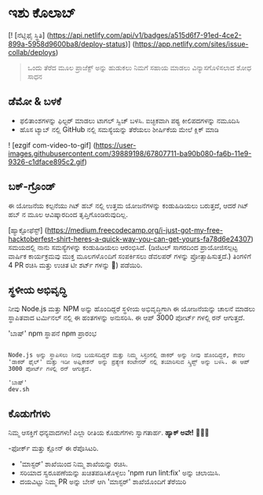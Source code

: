 # ಇಶು ಕೊಲಾಬ್

[! [ನೆಟ್ಲಿಫೈ ಸ್ಥಿತಿ] (https://api.netlify.com/api/v1/badges/a515d6f7-91ed-4ce2-899a-5958d9600ba8/deploy-status)] (https://app.netlify.com/sites/issue-collab/deploys)

> ಒಂದು ತೆರೆದ ಮೂಲ ಪ್ರಾಜೆಕ್ಟ್ ಅನ್ನು ಹುಡುಕಲು ನಿಮಗೆ ಸಹಾಯ ಮಾಡಲು ವಿನ್ಯಾಸಗೊಳಿಸಲಾದ ಶೋಧ ಸಾಧನ

## ಡೆಮೋ &amp; ಬಳಕೆ

- ಫಲಿತಾಂಶಗಳನ್ನು ಫಿಲ್ಟರ್ ಮಾಡಲು ಟಾಗಲ್ ಸ್ವಿಚ್ ಬಳಸಿ. ಐಚ್ಛಿಕವಾಗಿ ಪಠ್ಯ ಕೀಲಿಪದಗಳನ್ನು ನಮೂದಿಸಿ
- ಹೊಸ ಟ್ಯಾಬ್ ನಲ್ಲಿ GitHub ನಲ್ಲಿ ಸಮಸ್ಯೆಯನ್ನು ತೆರೆಯಲು ಶೀರ್ಷಿಕೆಯ ಮೇಲೆ ಕ್ಲಿಕ್ ಮಾಡಿ

! [ezgif com-video-to-gif] (https://user-images.githubusercontent.com/39889198/67807711-ba90b080-fa6b-11e9-9326-c1dface895c2.gif)

## ಬಕ್-ಗ್ರೊಂಡ್

ಈ ಯೋಜನೆಯ ಕಲ್ಪನೆಯು ಗಿಟ್ ಹಬ್ ನಲ್ಲಿ ಉತ್ತಮ ಯೋಜನೆಗಳನ್ನು ಕಂಡುಹಿಡಿಯಲು ಬರುತ್ತದೆ, ಆದರೆ ಗಿಟ್ ಹಬ್ ನ ಮೂಲ ಆವಿಷ್ಕಾರದಿಂದ ತೃಪ್ತಿಗೊಂಡಿರುವುದಿಲ್ಲ.

[ಹ್ಯಾಕ್ಟೋಫೆಸ್ಟ್] (https://medium.freecodecamp.org/i-just-got-my-free-hacktoberfest-shirt-heres-a-quick-way-you-can-get-yours-fa78d6e24307) ಸಮಯದಲ್ಲಿ ನಾನು ಸಮಸ್ಯೆಗಳನ್ನು ಕಂಡುಹಿಡಿಯಲು ಆರಂಭಿಸಿದೆ. (ಡಿಜಿಟಲ್ ಸಾಗರದಿಂದ ಪ್ರಾಯೋಜಿಸಲ್ಪಟ್ಟ ವಾರ್ಷಿಕ ಕಾರ್ಯಕ್ರಮವು ಮುಕ್ತ ಮೂಲಗಳೊ೦ದಿಗೆ ಸಂಪರ್ಕಿಸಲು ಡೆವಲಪರ್ ಗಳನ್ನು ಪ್ರೋತ್ಸಾಹಿಸುತ್ತದೆ.) ತಿಂಗಳಿಗೆ 4 PR ರಚಿಸಿ ಮತ್ತು ಉಚಿತ ಟೀ ಶರ್ಟ್ ಗಳನ್ನು 👕) ಪಡೆಯಿರಿ.

## ಸ್ಥಳೀಯ ಅಭಿವೃದ್ಧಿ

ನೀವು Node.js ಮತ್ತು NPM ಅನ್ನು ಹೊಂದಿದ್ದರೆ ಸ್ಥಳೀಯ ಅಭಿವೃದ್ಧಿಗಾಗಿ ಈ ಯೋಜನೆಯನ್ನು ಚಾಲನೆ ಮಾಡಲು
ಸ್ಥಾಪಿತವಾದ ಟರ್ಮಿನಲ್ ನಲ್ಲಿ ಈ ಹಂತಗಳನ್ನು ಅನುಸರಿಸಿ. ಈ ಆಪ್ 3000 ಪೋರ್ಟ್ ಗಳಲ್ಲಿ ರನ್ ಆಗುತ್ತದೆ.

'ಬಾಷ್'
npm ಸ್ಥಾಪನೆ
npm ಪ್ರಾರಂಭ
```

Node.js ಅನ್ನು ಸ್ಥಾಪಿಸಲು ನೀವು ಬಯಸದಿದ್ದರೆ ಮತ್ತು ನಿಮ್ಮ ಸಿಸ್ಟಂನಲ್ಲಿ ಡಾಕರ್ ಅನ್ನು ನೀವು ಹೊಂದಿದ್ದರೆ, ಕೇವಲ 'ಡಾಕರ್ ಫೈಲ್' ಮತ್ತು ಇಡೀ ಅಪ್ಲಿಕೇಶನ್ ಅನ್ನು ಪ್ರತ್ಯೇಕ ಕಂಟೇನರ್ ನಲ್ಲಿ ತಯಾರಿಸುವ ಸ್ಕ್ರಿಪ್ಟ್ ಅನ್ನು ಬಳಸಿ. ಈ ಆಪ್ 3000 ಪೋರ್ಟ್ ಗಳಲ್ಲಿ ರನ್ ಆಗುತ್ತದೆ.

'ಬಾಷ್'
dev.sh
```

## ಕೊಡುಗೆಗಳು

ನಿಮ್ಮ ಆಸಕ್ತಿಗೆ ಧನ್ಯವಾದಗಳು! ಎಲ್ಲಾ ರೀತಿಯ ಕೊಡುಗೆಗಳು ಸ್ವಾಗತಾರ್ಹ. **ಹ್ಯಾಕ್ ಅವೇ!** 🔨🔨🔨

-ಫೋರ್ಕ್ ಮತ್ತು ಕ್ಲೋನ್ ಈ ರೆಪೊಸಿಟರಿ.
- 'ಮಾಸ್ಟರ್' ಶಾಖೆಯಿಂದ ನಿಮ್ಮ ಶಾಖೆಯನ್ನು ರಚಿಸಿ.
- ಸರಿಯಾದ ಸ್ವರೂಪಣೆಯನ್ನು ಖಚಿತಪಡಿಸಿಕೊಳ್ಳಲು 'npm run lint:fix' ಅನ್ನು ಚಲಾಯಿಸಿ.
- ದಯವಿಟ್ಟು ನಿಮ್ಮ PR ಅನ್ನು ಬೇಸ್ ಆಗಿ 'ಮಾಸ್ಟರ್' ಶಾಖೆಯೊಂದಿಗೆ ತೆರೆಯಿರಿ